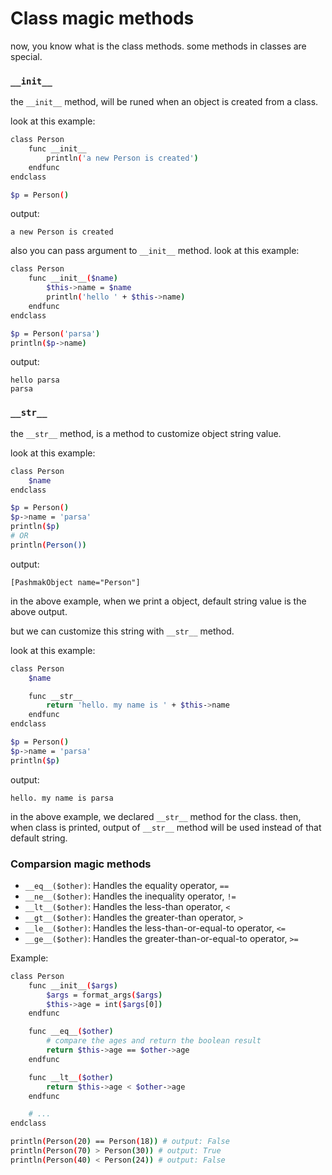 # Class magic methods
now, you know what is the class methods. some methods in classes are special.

### `__init__`
the `__init__` method, will be runed when an object is created from a class.

look at this example:

```bash
class Person
    func __init__
        println('a new Person is created')
    endfunc
endclass

$p = Person()
```

output:

```
a new Person is created
```

also you can pass argument to `__init__` method. look at this example:

```bash
class Person
    func __init__($name)
        $this->name = $name
        println('hello ' + $this->name)
    endfunc
endclass

$p = Person('parsa')
println($p->name)
```

output:

```
hello parsa
parsa
```

### `__str__`
the `__str__` method, is a method to customize object string value.

look at this example:

```bash
class Person
    $name
endclass

$p = Person()
$p->name = 'parsa'
println($p)
# OR
println(Person())
```

output:

```
[PashmakObject name="Person"]
```

in the above example, when we print a object, default string value is the above output.

but we can customize this string with `__str__` method.

look at this example:

```bash
class Person
    $name

    func __str__
        return 'hello. my name is ' + $this->name
    endfunc
endclass

$p = Person()
$p->name = 'parsa'
println($p)
```

output:

```
hello. my name is parsa
```

in the above example, we declared `__str__` method for the class. then, when class is printed, output of `__str__` method will be used instead of that default string.

### Comparsion magic methods

- `__eq__($other)`: Handles the equality operator, `==`
- `__ne__($other)`: Handles the inequality operator, `!=`
- `__lt__($other)`: Handles the less-than operator, `<`
- `__gt__($other)`: Handles the greater-than operator, `>`
- `__le__($other)`: Handles the less-than-or-equal-to operator, `<=`
- `__ge__($other)`: Handles the greater-than-or-equal-to operator, `>=`

Example:

```bash
class Person
    func __init__($args)
        $args = format_args($args)
        $this->age = int($args[0])
    endfunc

    func __eq__($other)
        # compare the ages and return the boolean result
        return $this->age == $other->age
    endfunc

    func __lt__($other)
        return $this->age < $other->age
    endfunc

    # ...
endclass

println(Person(20) == Person(18)) # output: False
println(Person(70) > Person(30)) # output: True
println(Person(40) < Person(24)) # output: False
```
